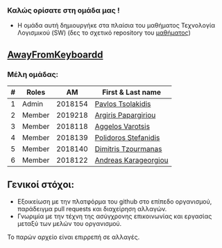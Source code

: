 ### Καλώς ορίσατε στη ομάδα μας !
- Η ομάδα αυτή δημιουργήκε στα πλαίσια του μαθήματος Τεχνολογία Λογισμικού (SW) (δες το σχετικό repository του [μαθήματος](https://github.com/courses-ionio/sw))


## [AwayFromKeyboardd](https://github.com/AwayFromKeyboardd)
### Μέλη ομάδας:
|#|Roles| AM |First & Last name|
|-|-----|----|-----------------|
|1|Admin | 2018154 | [Pavlos Tsolakidis](https://github.com/PavTsol) |
|2|Member| 2019218 | [Argiris Papargiriou](https://github.com/p2019218)|
|3|Member| 2018118 | [Aggelos Varotsis](https://github.com/Drexion)|
|4|Member| 2018139 | [Polidoros Stefanidis](https://github.com/p18stef)|
|5|Member| 2018140 | [Dimitris Tzourmanas](https://github.com/TZOYRMANAS)|
|6|Member| 2018122 | [Andreas Karageorgiou](https://github.com/AndreasKarageorgiou)|


## Γενικοί στόχοι:
- Εξοικείωση με την πλατφόρμα του github στο επίπεδο οργανισμού, παράδειγμα pull requests και διαχείρηση αλλαγών.
- Γνωριμία με την τέχνη της ασύγχρονης επικοινωνίας και εργασίας μεταξύ των μελών του οργανισμού.

Το παρών αρχείο είναι επιρρεπή σε αλλαγές.
